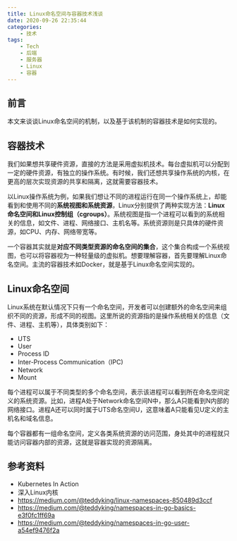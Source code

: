 ```yaml
---
title: Linux命名空间与容器技术浅谈
date: 2020-09-26 22:35:44
categories:
    - 技术
tags:
    - Tech
    - 后端
    - 服务器
    - Linux
    - 容器
---
```

## 前言
本文来谈谈Linux命名空间的机制，以及基于该机制的容器技术是如何实现的。

## 容器技术
我们如果想共享硬件资源，直接的方法是采用虚拟机技术。每台虚拟机可以分配到一定的硬件资源，有独立的操作系统。有时候，我们还想共享操作系统的内核，在更高的层次实现资源的共享和隔离，这就需要容器技术。

以Linux操作系统为例，如果我们想让不同的进程运行在同一个操作系统上，却能看到和使用不同的**系统视图和系统资源**，Linux分别提供了两种实现方法：**Linux命名空间和Linux控制组（cgroups）**。系统视图是指一个进程可以看到的系统相关的信息，如文件、进程、网络接口、主机名等。系统资源则是只具体的硬件资源，如CPU、内存、网络带宽等。

一个容器其实就是**对应不同类型资源的命名空间的集合**，这个集合构成一个系统视图，也可以将容器视为一种轻量级的虚拟机。想要理解容器，首先要理解Linux命名空间。主流的容器技术如Docker，就是基于Linux命名空间实现的。

## Linux命名空间
Linux系统在默认情况下只有一个命名空间，开发者可以创建额外的命名空间来组织不同的资源，形成不同的视图。这里所说的资源指的是操作系统相关的信息（文件、进程、主机等），具体类别如下：
- UTS
- User
- Process ID
- Inter-Process Communication（IPC)
- Network
- Mount

每个进程可以属于不同类型的多个命名空间，表示该进程可以看到所在命名空间定义的系统资源。比如，进程A处于Network命名空间N中，那么A只能看到N内部的网络接口。进程A还可以同时属于UTS命名空间U，这意味着A只能看见U定义的主机名和域名信息。

每个容器都有一组命名空间，定义各类系统资源的访问范围，身处其中的进程就只能访问容器内部的资源，这就是容器实现的资源隔离。
## 参考资料
- Kubernetes In Action
- 深入Linux内核
- https://medium.com/@teddyking/linux-namespaces-850489d3ccf
- https://medium.com/@teddyking/namespaces-in-go-basics-e3f0fc1ff69a
- https://medium.com/@teddyking/namespaces-in-go-user-a54ef9476f2a